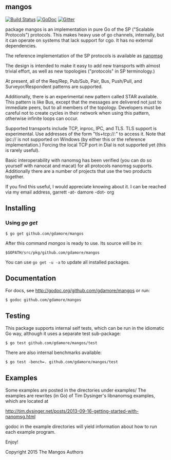 ## mangos

[![Build Status](https://travis-ci.org/gdamore/mangos.svg?branch=master)](https://travis-ci.org/gdamore/mangos) [![GoDoc](https://godoc.org/github.com/gdamore/mangos?status.png)](https://godoc.org/github.com/gdamore/mangos) [![Gitter](https://badges.gitter.im/Join%20Chat.svg)](https://gitter.im/gdamore/mangos?utm_source=badge&utm_medium=badge&utm_campaign=pr-badge&utm_content=badge)

package mangos is an implementation in pure Go of the SP ("Scalable Protocols")
protocols.  This makes heavy use of go channels, internally, but it can operate
on systems that lack support for cgo.  It has no external dependencies.

The reference implementation of the SP protocols is available as
[nanomsg](http://www.nanomsg.org)
 
The design is intended to make it easy to add new transports with almost trivial
effort, as well as new topologies ("protocols" in SP terminology.)

At present, all of the Req/Rep, Pub/Sub, Pair, Bus, Push/Pull, and
Surveyor/Respondent patterns are supported.

Additionally, there is an experimental new pattern called STAR available.  This
pattern is like Bus, except that the messages are delivered not just to
immediate peers, but to all members of the topology.  Developers must be careful
not to create cycles in their network when using this pattern, otherwise
infinite loops can occur.

Supported transports include TCP, inproc, IPC, and TLS.  TLS support is
experimental.  Use addresses of the form "tls+tcp://<host>:<port>" to access it.
Note that ipc:// is not supported on Windows (by either this or the reference
implementation.)  Forcing the local TCP port in Dial is not supported yet (this
is rarely useful).

Basic interoperability with nanomsg has been verified (you can do so yourself
with nanocat and macat) for all protocols nanomsg supports.  Additionally there
are a number of projects that use the two products together.

If you find this useful, I would appreciate knowing about it.  I can be reached
via my email address, garrett -at- damore -dot- org

## Installing

### Using *go get*

    $ go get github.com/gdamore/mangos

After this command *mangos* is ready to use. Its source will be in:

    $GOPATH/src/pkg/github.com/gdamore/mangos

You can use `go get -u -a` to update all installed packages.

## Documentation

For docs, see http://godoc.org/github.com/gdamore/mangos or run:

    $ godoc github.com/gdamore/mangos

## Testing

This package supports internal self tests, which can be run in
the idiomatic Go way, although it uses a separate test sub-package:

    $ go test github.com/gdamore/mangos/test

There are also internal benchmarks available:

    $ go test -bench=. github.com/gdamore/mangos/test

## Examples

Some examples are posted in the directories under examples/
The examples are rewrites (in Go) of Tim Dysinger's libnanomsg examples,
which are located at

http://tim.dysinger.net/posts/2013-09-16-getting-started-with-nanomsg.html

godoc in the example directories will yield information about how to run
each example program.

Enjoy!

Copyright 2015 The Mangos Authors
